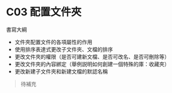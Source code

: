 # C03 配置文件夾

書寫大綱

* 文件夾配置文件的各項屬性的作用
* 使用排序表達式更改子文件夾、文檔的排序
* 更改文件夾的權限（是否可建新文檔、是否可改名、是否可刪除等）
* 更改文件夾的內容綁定（舉例説明如何創建一個特殊的庫：收藏夾）
* 更改新建子文件夾和新建文檔的默認名稱

> 待補充